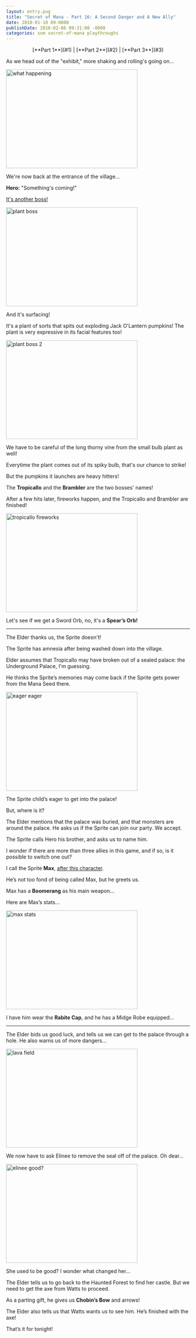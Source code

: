 ```yaml
---
layout: entry.pug
title: "Secret of Mana - Part 16: A Second Danger and A New Ally"
date: 2018-01-18 09-0800
publishDate: 2018-02-06 09:31:00 -0800
categories: som secret-of-mana playthroughs
---
```


<p style="text-align: center;">[**Part 1**](#1) | [**Part 2**](#2) | [**Part 3**](#3)</p>

<a name="1"></a>

As we head out of the "exhibit," more shaking and rolling's going on...

<img src="https://i.imgur.com/nYXPuJG.png" alt="what happening" width="360" height="270" id="liveblog" />

We're now back at the entrance of the village...

**Hero:** "Something's coming!"

<a href="https://youtu.be/wdIyxSVtPek">It's another boss!</a>

<img src="https://i.imgur.com/N22vk03.png" alt="plant boss" width="360" height="270" id="liveblog" />

And it's surfacing!

It's a plant of sorts that spits out exploding Jack O'Lantern pumpkins! The plant is very expressive in its facial features too!

<img src="https://i.imgur.com/mDRrGHP.png" alt="plant boss 2" width="360" height="270" id="liveblog" />

We have to be careful of the long thorny vine from the small bulb plant as well!

Everytime the plant comes out of its spiky bulb, that's our chance to strike!

But the pumpkins it launches are heavy hitters!

The **Tropicallo** and the **Brambler** are the two bosses' names!

After a few hits later, fireworks happen, and the Tropicallo and Brambler are finished!

<img src="https://i.imgur.com/DpI9u31.png" alt="tropicallo fireworks" width="360" height="270" id="liveblog" />

Let's see if we get a Sword Orb, no, it's a **Spear’s Orb!**

<a name="2"></a>

---

The Elder thanks us, the Sprite doesn't!

The Sprite has amnesia after being washed down into the village.

Elder assumes that Tropicallo may have broken out of a sealed palace: the Underground Palace, I'm guessing.

He thinks the Sprite’s memories may come back if the Sprite gets power from the Mana Seed there.

<img src="https://i.imgur.com/aByEbdr.png" alt="eager eager" width="360" height="270" id="liveblog" />

The Sprite child’s eager to get into the palace!

But, where is it?

The Elder mentions that the palace was buried, and that monsters are around the palace. He asks us if the Sprite can join our party. We accept.

The Sprite calls Hero his brother, and asks us to name him.

I wonder if there are more than three allies in this game, and if so, is it possible to switch one out?

I call the Sprite **Max**, <a href="https://vignette.wikia.nocookie.net/campcamp/images/d/d4/Max_Wiki.png/revision/latest?cb=20171204223448">after this character</a>.

He’s not too fond of being called Max, but he greets us.

Max has a **Boomerang** as his main weapon...

Here are Max’s stats...

<img src="https://i.imgur.com/As79pvt.png" alt="max stats" width="360" height="270" id="liveblog" />

I have him wear the **Rabite Cap**, and he has a Midge Robe equipped...

<a name="3"></a>

---

The Elder bids us good luck, and tells us we can get to the palace through a hole. He also warns us of more dangers...

<img src="https://i.imgur.com/GFngONY.png" alt="lava field" width="360" height="270" id="liveblog" />

We now have to ask Elinee to remove the seal off of the palace. Oh dear...

<img src="https://i.imgur.com/pRdqaIk.png" alt="elinee good?" width="360" height="270" id="liveblog" />

She used to be good? I wonder what changed her...

The Elder tells us to go back to the Haunted Forest to find her castle. But we need to get the axe from Watts to proceed.

As a parting gift, he gives us **Chobin’s Bow** and arrows!

The Elder also tells us that Watts wants us to see him. He’s finished with the axe!

That’s it for tonight!